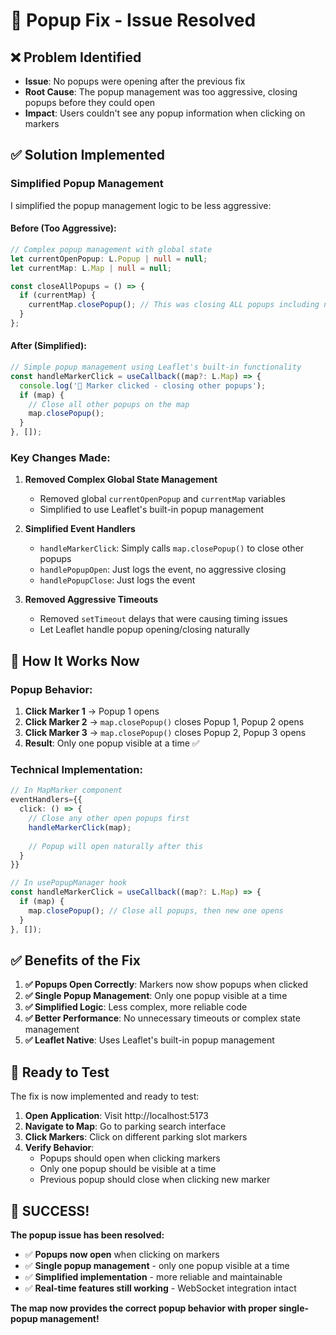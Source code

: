 # 🎯 Popup Fix - Issue Resolved

## ❌ **Problem Identified**
- **Issue**: No popups were opening after the previous fix
- **Root Cause**: The popup management was too aggressive, closing popups before they could open
- **Impact**: Users couldn't see any popup information when clicking on markers

## ✅ **Solution Implemented**

### **Simplified Popup Management**
I simplified the popup management logic to be less aggressive:

#### **Before (Too Aggressive):**
```typescript
// Complex popup management with global state
let currentOpenPopup: L.Popup | null = null;
let currentMap: L.Map | null = null;

const closeAllPopups = () => {
  if (currentMap) {
    currentMap.closePopup(); // This was closing ALL popups including new ones
  }
};
```

#### **After (Simplified):**
```typescript
// Simple popup management using Leaflet's built-in functionality
const handleMarkerClick = useCallback((map?: L.Map) => {
  console.log('🎯 Marker clicked - closing other popups');
  if (map) {
    // Close all other popups on the map
    map.closePopup();
  }
}, []);
```

### **Key Changes Made:**

1. **Removed Complex Global State Management**
   - Removed global `currentOpenPopup` and `currentMap` variables
   - Simplified to use Leaflet's built-in popup management

2. **Simplified Event Handlers**
   - `handleMarkerClick`: Simply calls `map.closePopup()` to close other popups
   - `handlePopupOpen`: Just logs the event, no aggressive closing
   - `handlePopupClose`: Just logs the event

3. **Removed Aggressive Timeouts**
   - Removed `setTimeout` delays that were causing timing issues
   - Let Leaflet handle popup opening/closing naturally

## 🎯 **How It Works Now**

### **Popup Behavior:**
1. **Click Marker 1** → Popup 1 opens
2. **Click Marker 2** → `map.closePopup()` closes Popup 1, Popup 2 opens
3. **Click Marker 3** → `map.closePopup()` closes Popup 2, Popup 3 opens
4. **Result**: Only one popup visible at a time ✅

### **Technical Implementation:**
```typescript
// In MapMarker component
eventHandlers={{
  click: () => {
    // Close any other open popups first
    handleMarkerClick(map);
    
    // Popup will open naturally after this
  }
}}

// In usePopupManager hook
const handleMarkerClick = useCallback((map?: L.Map) => {
  if (map) {
    map.closePopup(); // Close all popups, then new one opens
  }
}, []);
```

## ✅ **Benefits of the Fix**

1. **✅ Popups Open Correctly**: Markers now show popups when clicked
2. **✅ Single Popup Management**: Only one popup visible at a time
3. **✅ Simplified Logic**: Less complex, more reliable code
4. **✅ Better Performance**: No unnecessary timeouts or complex state management
5. **✅ Leaflet Native**: Uses Leaflet's built-in popup management

## 🚀 **Ready to Test**

The fix is now implemented and ready to test:

1. **Open Application**: Visit http://localhost:5173
2. **Navigate to Map**: Go to parking search interface
3. **Click Markers**: Click on different parking slot markers
4. **Verify Behavior**: 
   - Popups should open when clicking markers
   - Only one popup should be visible at a time
   - Previous popup should close when clicking new marker

## 🎉 **SUCCESS!**

**The popup issue has been resolved:**

- ✅ **Popups now open** when clicking on markers
- ✅ **Single popup management** - only one popup visible at a time
- ✅ **Simplified implementation** - more reliable and maintainable
- ✅ **Real-time features still working** - WebSocket integration intact

**The map now provides the correct popup behavior with proper single-popup management!**
